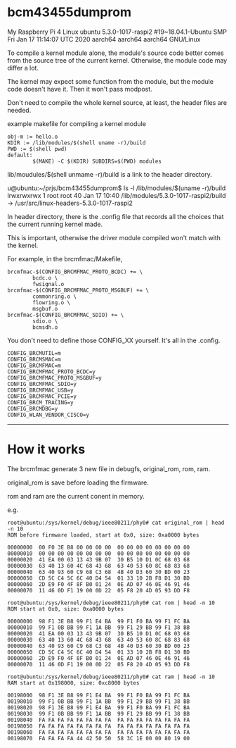 # bcm43455dumprom

My Raspberry Pi 4
Linux ubuntu 5.3.0-1017-raspi2 #19~18.04.1-Ubuntu SMP Fri Jan 17 11:14:07 UTC 2020 aarch64 aarch64 aarch64 GNU/Linux

To compile a kernel module alone, the module's source code better comes from the source tree of the current kernel.
Otherwise, the module code may differ a lot.

The kernel may expect some function from the module, but the module code doesn't have it. Then it won't pass
modpost.

Don't need to compile the whole kernel source, at least, the header files are needed.

example makefile for compiling a kernel module
```
obj-m := hello.o
KDIR := /lib/modules/$(shell uname -r)/build
PWD := $(shell pwd)
default:
        $(MAKE) -C $(KDIR) SUBDIRS=$(PWD) modules 
```

lib/moudules/$(shell unmame -r)/build is a link to the header directory.

u@ubuntu:~/prjs/bcm43455dumprom$ ls -l /lib/modules/$(uname -r)/build
lrwxrwxrwx 1 root root 40 Jan 17 10:40 /lib/modules/5.3.0-1017-raspi2/build -> /usr/src/linux-headers-5.3.0-1017-raspi2

In header directory, there is the .config file that records all the choices that the current running kernel made.

This is important, otherwise the driver module compiled won't match with the kernel.

For example, in the brcmfmac/Makefile,
```
brcmfmac-$(CONFIG_BRCMFMAC_PROTO_BCDC) += \
		bcdc.o \
		fwsignal.o
brcmfmac-$(CONFIG_BRCMFMAC_PROTO_MSGBUF) += \
		commonring.o \
		flowring.o \
		msgbuf.o
brcmfmac-$(CONFIG_BRCMFMAC_SDIO) += \
		sdio.o \
		bcmsdh.o
```
You don't need to define those  CONFIG_XX yourself. It's all in the .config.
```
CONFIG_BRCMUTIL=m  
CONFIG_BRCMSMAC=m  
CONFIG_BRCMFMAC=m  
CONFIG_BRCMFMAC_PROTO_BCDC=y  
CONFIG_BRCMFMAC_PROTO_MSGBUF=y  
CONFIG_BRCMFMAC_SDIO=y  
CONFIG_BRCMFMAC_USB=y  
CONFIG_BRCMFMAC_PCIE=y  
CONFIG_BRCM_TRACING=y  
CONFIG_BRCMDBG=y  
CONFIG_WLAN_VENDOR_CISCO=y  
``` 
---

# How it works

The brcmfmac generate 3 new file in debugfs, original_rom, rom, ram.

original_rom is save before loading the firmware.

rom and ram are the current conent in memory.

e.g.
```
root@ubuntu:/sys/kernel/debug/ieee80211/phy0# cat original_rom | head -n 10  
ROM before firmware loaded, start at 0x0, size: 0xa0000 bytes  

00000000  00 F0 3E B8 00 00 00 00  00 00 00 00 00 00 00 00  
00000010  00 00 00 00 00 00 00 00  00 00 00 00 00 00 00 00  
00000020  41 EA 00 03 13 43 9B 07  30 B5 10 D1 0C 68 03 68  
00000030  63 40 13 60 4C 68 43 68  63 40 53 60 8C 68 83 68  
00000040  63 40 93 60 C9 68 C3 68  4B 40 D3 60 30 BD 00 23  
00000050  CD 5C C4 5C 6C 40 D4 54  01 33 10 2B F8 D1 30 BD  
00000060  2D E9 F0 4F 8F B0 01 24  0E AD 07 46 0E 46 91 46  
00000070  11 46 0D F1 19 00 0D 22  05 F8 20 4D 05 93 DD F8  

root@ubuntu:/sys/kernel/debug/ieee80211/phy0# cat rom | head -n 10  
ROM start at 0x0, size: 0xa0000 bytes  

00000000  98 F1 3E B8 99 F1 E4 BA  99 F1 F0 BA 99 F1 FC BA  
00000010  99 F1 0B BB 99 F1 1A BB  99 F1 29 BB 99 F1 38 BB  
00000020  41 EA 00 03 13 43 9B 07  30 B5 10 D1 0C 68 03 68  
00000030  63 40 13 60 4C 68 43 68  63 40 53 60 8C 68 83 68  
00000040  63 40 93 60 C9 68 C3 68  4B 40 D3 60 30 BD 00 23  
00000050  CD 5C C4 5C 6C 40 D4 54  01 33 10 2B F8 D1 30 BD  
00000060  2D E9 F0 4F 8F B0 01 24  0E AD 07 46 0E 46 91 46  
00000070  11 46 0D F1 19 00 0D 22  05 F8 20 4D 05 93 DD F8
  
root@ubuntu:/sys/kernel/debug/ieee80211/phy0# cat ram | head -n 10  
RAM start at 0x198000, size: 0xc8000 bytes  

00198000  98 F1 3E B8 99 F1 E4 BA  99 F1 F0 BA 99 F1 FC BA  
00198010  99 F1 0B BB 99 F1 1A BB  99 F1 29 BB 99 F1 38 BB  
00198020  98 F1 3E B8 99 F1 E4 BA  99 F1 F0 BA 99 F1 FC BA  
00198030  99 F1 0B BB 99 F1 1A BB  99 F1 29 BB 99 F1 38 BB  
00198040  FA FA FA FA FA FA FA FA  FA FA FA FA FA FA FA FA  
00198050  FA FA FA FA FA FA FA FA  FA FA FA FA FA FA FA FA  
00198060  FA FA FA FA FA FA FA FA  FA FA FA FA FA FA FA FA  
00198070  FA FA FA FA 44 42 50 50  58 3C 1E 00 00 80 19 00  
```
